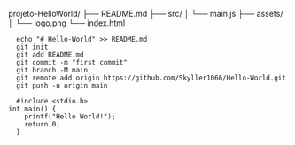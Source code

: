 projeto-HelloWorld/
├── README.md
├── src/
│   └── main.js
├── assets/
│   └── logo.png
└── index.html

      echo "# Hello-World" >> README.md
      git init
      git add README.md
      git commit -m "first commit"
      git branch -M main
      git remote add origin https://github.com/Skyller1066/Hello-World.git
      git push -u origin main

      #include <stdio.h>
    int main() {
        printf("Hello World!");
        return 0;
      }
